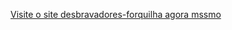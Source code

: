 <a href="https://desbravadores-forquilha.glitch.me/">Visite o site desbravadores-forquilha agora mssmo
